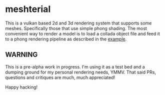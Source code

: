 meshterial
==========
This is a vulkan based 2d and 3d rendering system that supports some meshes.
Specifically those that use simple phong shading. The most convenient way to
render a model is to load a collada object file and feed it to a phong rendering
pipeline as described in the [example](example/src/main.rs).

WARNING
-------
This is a pre-alpha work in progress. I'm using it as a test bed and a dumping
ground for my personal rendering needs, YMMV. That said PRs, questions and
critiques are much, much appreciated!

Happy hacking!
